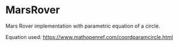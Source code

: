 # MarsRover

Mars Rover implementation with parametric equation of a circle.

Equation used:
https://www.mathopenref.com/coordparamcircle.html
